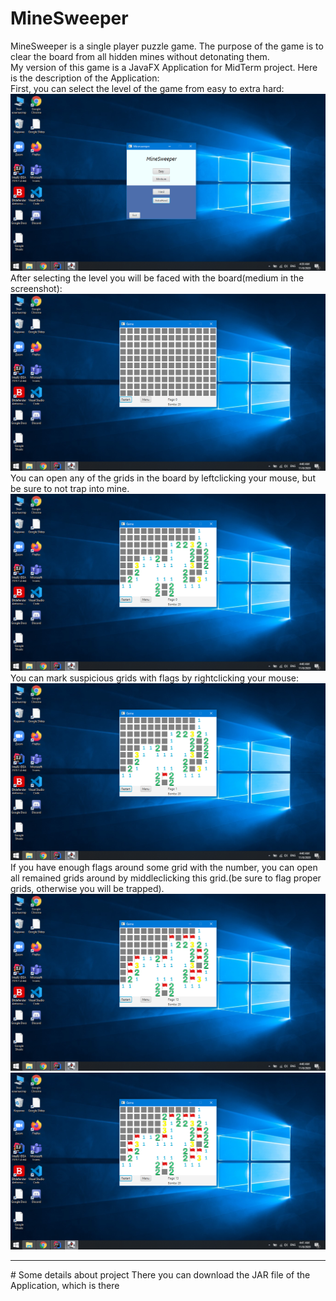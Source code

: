 # MineSweeper
MineSweeper is a single player puzzle game. The purpose of the game is to clear the board from all hidden mines without detonating them.
<br>
My version of this game is a JavaFX Application for MidTerm project. 
Here is the description of the Application:
<br>
    First, you can select the level of the game from easy to extra hard:
![alt text](https://github.com/cmirkhad/MineSweeper/blob/main/screenshots/menu.png)
After selecting the level you will be faced with the board(medium in the screenshot):
![alt text](https://github.com/cmirkhad/MineSweeper/blob/main/screenshots/closed.png)
You can open any of the grids in the board by leftclicking your mouse, but be sure to not trap into mine.
![alt text](https://github.com/cmirkhad/MineSweeper/blob/main/screenshots/opened.png)
You can mark suspicious grids with flags by rightclicking your mouse:
![alt text](https://github.com/cmirkhad/MineSweeper/blob/main/screenshots/flaged.png)
If you have enough flags around some grid with the number, you can open all remained grids around by middleclicking this grid.(be sure to flag proper grids, otherwise you will be trapped).
![alt text](https://github.com/cmirkhad/MineSweeper/blob/main/screenshots/middleclick.png)
![alt text](https://github.com/cmirkhad/MineSweeper/blob/main/screenshots/openedmiddleclick.png)
<hr>
# Some details about project
There you can download the JAR file of the Application, which is there


